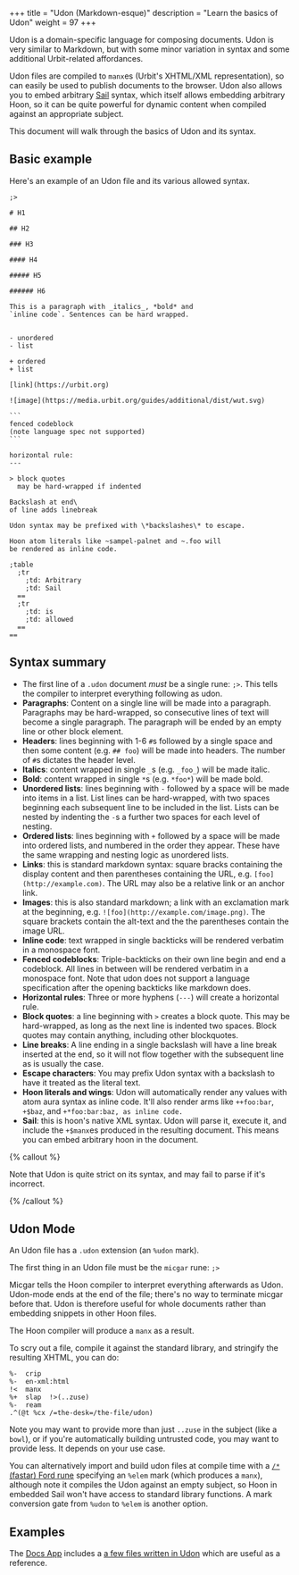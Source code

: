 +++
title = "Udon (Markdown-esque)"
description = "Learn the basics of Udon"
weight = 97
+++

Udon is a domain-specific language for composing documents. Udon is very similar to Markdown, but with some minor variation in syntax and some additional Urbit-related affordances.

Udon files are compiled to `manx`es (Urbit's XHTML/XML representation), so can easily be used to publish documents to the browser. Udon also allows you to embed arbitrary [Sail](/language/hoon/guides/sail) syntax, which itself allows embedding arbitrary Hoon, so it can be quite powerful for dynamic content when compiled against an appropriate subject.

This document will walk through the basics of Udon and its syntax.

## Basic example

Here's an example of an Udon file and its various allowed syntax.

````
;>

# H1

## H2

### H3

#### H4

##### H5

###### H6

This is a paragraph with _italics_, *bold* and
`inline code`. Sentences can be hard wrapped.


- unordered
- list

+ ordered
+ list

[link](https://urbit.org)

![image](https://media.urbit.org/guides/additional/dist/wut.svg)

```
fenced codeblock
(note language spec not supported)
```

horizontal rule:
---

> block quotes
  may be hard-wrapped if indented
  
Backslash at end\
of line adds linebreak

Udon syntax may be prefixed with \*backslashes\* to escape.

Hoon atom literals like ~sampel-palnet and ~.foo will
be rendered as inline code.

;table
  ;tr
    ;td: Arbitrary
    ;td: Sail
  ==
  ;tr
    ;td: is
    ;td: allowed
  ==
==
````

## Syntax summary

- The first line of a `.udon` document *must* be a single rune: `;>`. This tells the compiler to interpret everything following as udon.
- **Paragraphs**: Content on a single line will be made into a paragraph. Paragraphs may be hard-wrapped, so consecutive lines of text will become a single paragraph. The paragraph will be ended by an empty line or other block element.
- **Headers**: lines beginning with 1-6 `#`s followed by a single space and then some content (e.g. `## foo`) will be made into headers. The number of `#`s dictates the header level.
- **Italics**: content wrapped in single `_`s (e.g. `_foo_`) will be made italic.
- **Bold**: content wrapped in single `*`s (e.g. `*foo*`) will be made bold.
- **Unordered lists**: lines beginning with `-` followed by a space will be made into items in a list. List lines can be hard-wrapped, with two spaces beginning each subsequent line to be included in the list. Lists can be nested by indenting the `-`s a further two spaces for each level of nesting.
- **Ordered lists**: lines beginning with `+` followed by a space will be made into ordered lists, and numbered in the order they appear. These have the same wrapping and nesting logic as unordered lists.
- **Links**: this is standard markdown syntax: square bracks containing the display content and then parentheses containing the URL, e.g. `[foo](http://example.com)`. The URL may also be a relative link or an anchor link.
- **Images**: this is also standard markdown; a link with an exclamation mark at the beginning, e.g. `![foo](http://example.com/image.png)`. The square brackets contain the alt-text and the the parentheses contain the image URL.
- **Inline code**: text wrapped in single backticks will be rendered verbatim in a monospace font.
- **Fenced codeblocks**: Triple-backticks on their own line begin and end a codeblock. All lines in between will be rendered verbatim in a monospace font. Note that udon does not support a language specification after the opening backticks like markdown does.
- **Horizontal rules**: Three or more hyphens (`---`) will create a horizontal rule.
- **Block quotes**: a line beginning with `>` creates a block quote. This may be hard-wrapped, as long as the next line is indented two spaces. Block quotes may contain anything, including other blockquotes.
- **Line breaks**: A line ending in a single backslash will have a line break inserted at the end, so it will not flow together with the subsequent line as is usually the case.
- **Escape characters**: You may prefix Udon syntax with a backslash to have it treated as the literal text.
- **Hoon literals and wings**: Udon will automatically render any values with atom aura syntax as inline code. It'll also render arms like `++foo:bar`, `+$baz`, and `+*foo:bar:baz, as inline code.`
- **Sail**: this is hoon's native XML syntax. Udon will parse it, execute it, and include the `+$manx`es produced in the resulting document. This means you can embed arbitrary hoon in the document.

{% callout %}

Note that Udon is quite strict on its syntax, and may fail to parse if it's incorrect.
  
{% /callout %}

## Udon Mode

An Udon file has a `.udon` extension (an `%udon` mark).

The first thing in an Udon file must be the `micgar` rune: `;>`

Micgar tells the Hoon compiler to interpret everything afterwards as Udon. Udon-mode ends at the end of the file; there's no way to terminate micgar before that. Udon is therefore useful for whole documents rather than embedding snippets in other Hoon files.

The Hoon compiler will produce a `manx` as a result.

To scry out a file, compile it against the standard library, and stringify the resulting XHTML, you can do:

```
%-  crip
%-  en-xml:html
!<  manx
%+  slap  !>(..zuse)
%-  ream
.^(@t %cx /=the-desk=/the-file/udon)
```

Note you may want to provide more than just `..zuse` in the subject (like a `bowl`), or if you're automatically building untrusted code, you may want to provide less. It depends on your use case.

You can alternatively import and build udon files at compile time with a [`/*` (fastar) Ford rune](/language/hoon/reference/rune/fas#-fastar) specifying an `%elem` mark (which produces a `manx`), although note it compiles the Udon against an empty subject, so Hoon in embedded Sail won't have access to standard library functions. A mark conversion gate from `%udon` to `%elem` is another option.

## Examples

The [Docs App](https://urbit.org/applications/~pocwet/docs) includes a [a few files written in Udon](https://github.com/tinnus-napbus/docs-app/tree/main/bare-desk/doc) which are useful as a reference.
